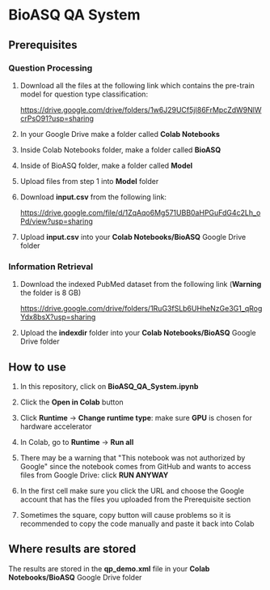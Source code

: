 # BioASQ QA System

## Prerequisites

### Question Processing
1. Download all the files at the following link which contains the pre-train model for question type classification:

   https://drive.google.com/drive/folders/1w6J29UCf5jI86FrMpcZdW9NlWcrPsO91?usp=sharing

2. In your Google Drive make a folder called **Colab Notebooks**

3. Inside Colab Notebooks folder, make a folder called **BioASQ**

4. Inside of BioASQ folder, make a folder called **Model**

5. Upload files from step 1 into **Model** folder

6. Download **input.csv**  from the following link:

   https://drive.google.com/file/d/1ZqAqo6Mg571UBB0aHPGuFdG4c2Lh_oPd/view?usp=sharing
   
7. Upload **input.csv** into your **Colab Notebooks/BioASQ** Google Drive folder


### Information Retrieval
1. Download the indexed PubMed dataset from the following link (**Warning** the folder is 8 GB)

   https://drive.google.com/drive/folders/1RuG3fSLb6UHheNzGe3G1_qRogYdx8bsX?usp=sharing

2. Upload the **indexdir** folder into your **Colab Notebooks/BioASQ** Google Drive folder


## How to use
1. In this repository, click on **BioASQ_QA_System.ipynb**

2. Click the **Open in Colab** button

3. Click **Runtime** -> **Change runtime type**: make sure **GPU** is chosen for hardware accelerator

4. In Colab, go to **Runtime** -> **Run all**

5. There may be a warning that "This notebook was not authorized by Google" since the notebook comes from GitHub and wants to access files from Google Drive: click **RUN ANYWAY**

6. In the first cell make sure you click the URL and choose the Google account that has the files you uploaded from the Prerequisite section

7. Sometimes the square, copy button will cause problems so it is recommended to copy the code manually and paste it back into Colab


## Where results are stored
The results are stored in the **qp_demo.xml** file in your **Colab Notebooks/BioASQ** Google Drive folder

